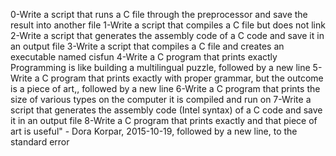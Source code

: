 0-Write a script that runs a C file through the preprocessor and save the result into another file
1-Write a script that compiles a C file but does not link
2-Write a script that generates the assembly code of a C code and save it in an output file
3-Write a script that compiles a C file and creates an executable named cisfun
4-Write a C program that prints exactly Programming is like building a multilingual puzzle, followed by a new line
5-Write a C program that prints exactly with proper grammar, but the outcome is a piece of art,, followed by a new line
6-Write a C program that prints the size of various types on the computer it is compiled and run on
7-Write a script that generates the assembly code (Intel syntax) of a C code and save it in an output file
8-Write a C program that prints exactly and that piece of art is useful" - Dora Korpar, 2015-10-19, followed by a new line, to the standard error 
